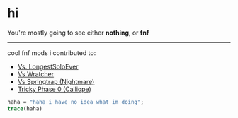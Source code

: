 # hi

You're mostly going to see either **nothing**, or **fnf**

---

cool fnf mods i contributed to:
+ [Vs. LongestSoloEver](https://gamebanana.com/mods/358645)
+ [Vs Wratcher](https://gamebanana.com/mods/338423)
+ [Vs Springtrap (Nightmare)](https://gamebanana.com/mods/313756)
+ [Tricky Phase 0 (Calliope)](https://gamebanana.com/mods/296065)

```haxe
haha = "haha i have no idea what im doing";
trace(haha)
```

<!---
BCT2006/BCT2006 is a ✨ special ✨ repository because its `README.md` (this file) appears on your GitHub profile.
You can click the Preview link to take a look at your changes.
--->
